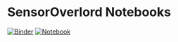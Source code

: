 # SensorOverlord Notebooks

[![Binder](https://mybinder.org/badge_logo.svg)](https://mybinder.org/v2/gh/julianstanley/SensorOverlord_Notebooks/master)
[![Notebook](https://img.shields.io/badge/SensorOverlord-R%20Package%20Source-brightgreen.svg)](https://github.com/julianstanley/SensorOverlord)